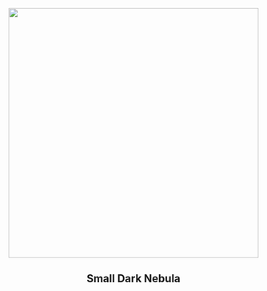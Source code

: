 
<p align="center"><img src="https://apod.nasa.gov/apod/image/2508/BokGlobule_1_1024.jpg" width="500" height="500"></p>
<h2 align="center"> Small Dark Nebula </h2>
